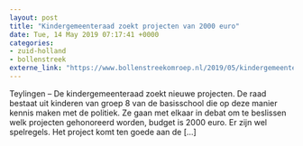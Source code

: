 ```yaml
---
layout: post
title: "Kindergemeenteraad zoekt projecten van 2000 euro"
date: Tue, 14 May 2019 07:17:41 +0000
categories: 
- zuid-holland 
- bollenstreek 
externe_link: "https://www.bollenstreekomroep.nl/2019/05/kindergemeenteraad-zoekt-projecten-van-2000-euro/"
---
```


Teylingen &#8211; De kindergemeenteraad zoekt nieuwe projecten. De raad bestaat uit kinderen van groep 8 van de basisschool die op deze manier kennis maken met de politiek. Ze gaan met elkaar in debat om te beslissen welk projecten gehonoreerd worden, budget is 2000 euro. Er zijn wel spelregels. Het project komt ten goede aan de [&#8230;]
